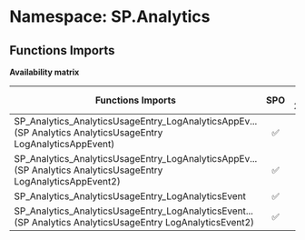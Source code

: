 # Namespace: SP.Analytics

## Functions Imports

**Availability matrix**

Functions Imports | SPO | SP 2019 | SP 2016 | SP 2013
----------|:---:|:-------:|:-------:|:-------
<span title="SP_Analytics_AnalyticsUsageEntry_LogAnalyticsAppEvent">SP_Analytics_AnalyticsUsageEntry_LogAnalyticsAppEv...</span> (SP Analytics AnalyticsUsageEntry LogAnalyticsAppEvent) | ✅ | ✅ | ✅ | ✅
<span title="SP_Analytics_AnalyticsUsageEntry_LogAnalyticsAppEvent2">SP_Analytics_AnalyticsUsageEntry_LogAnalyticsAppEv...</span> (SP Analytics AnalyticsUsageEntry LogAnalyticsAppEvent2) | ✅ | ✅ | ✅ | ✅
SP_Analytics_AnalyticsUsageEntry_LogAnalyticsEvent | ✅ | ✅ | ✅ | ✅
<span title="SP_Analytics_AnalyticsUsageEntry_LogAnalyticsEvent2">SP_Analytics_AnalyticsUsageEntry_LogAnalyticsEvent...</span> (SP Analytics AnalyticsUsageEntry LogAnalyticsEvent2) | ✅ | ✅ | ✅ | ✅
